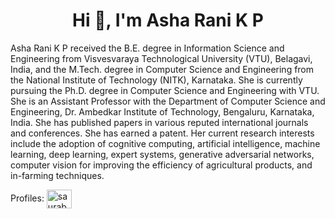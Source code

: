 <h1 align="center">Hi 👋, I'm Asha Rani K P</h1>

Asha Rani K P received the B.E. degree in Information Science and Engineering from Visvesvaraya Technological University (VTU), Belagavi, India, and the M.Tech. degree in Computer Science and Engineering from the National Institute of Technology (NITK), Karnataka. She is currently pursuing the Ph.D. degree in Computer Science and Engineering with VTU. She is an Assistant Professor with the Department of Computer Science and Engineering, Dr. Ambedkar Institute of Technology, Bengaluru, Karnataka, India. She has published papers in various reputed international journals and conferences. She has earned a patent. Her current research interests include the adoption of cognitive computing, artificial intelligence, machine learning, deep learning, expert systems, generative adversarial networks, computer vision for improving the efficiency of agricultural products, and in-farming techniques.

Profiles: 
<a href="https://linkedin.com/in/asha-rani-k-p" target="blank"><img align="center" src="https://raw.githubusercontent.com/rahuldkjain/github-profile-readme-generator/master/src/images/icons/Social/linked-in-alt.svg" alt="saurabh-jejurkar-b80042195" height="30" width="40" /></a>
